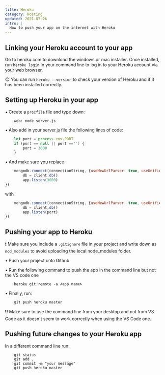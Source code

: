 ```yaml
---
title: Heroku
category: Hosting
updated: 2021-07-26
intro: |
  How to push your app on the internet with Heroku
---
```


## Linking your Heroku account to your app
Go to heroku.com to download the windows or mac installer. Once installed, run `heroku login` in your command line to log in to your Heroku account via your web browser.

😉 You can run `heroku --version` to check your version of Heroku and if it has been installed correctly.

## Setting up Heroku in your app

• Create a `procfile` file and type down:

```
    web: node server.js
```

• Also add in your server.js file the following lines of code:

```js
    let port = process.env.PORT
    if (port == null || port =='') {
        port = 3000
    }
```

• And make sure you replace

```js
    mongodb.connect(connectionString, {useNewUrlParser: true, useUnifiedTopology: true}, function(err, client) {
        db = client.db()
        app.listen(3000)
}) 
```

with

```js
    mongodb.connect(connectionString, {useNewUrlParser: true, useUnifiedTopology: true}, function(err, client) {
        db = client.db()
        app.listen(port)
}) 
```

## Pushing your app to Heroku

❗ Make sure you include a `.gitignore` file in your project and write down as `nod_modules` to avoid uploading the local node_modules folder.

• Push your project onto Github

• Run the following command to push the app in the command line but not the VS code one

```
    heroku git:remote -a <app name>
```

• Finally, run:

```
    git push heroku master
```

❗❗ Make sure to use the command line from your desktop and not from VS Code as it doesn't seem to work correctly when using the VS Code one.


## Pushing future changes to your Heroku app

In a different command line run:

```
    git status
    git add .
    git commit -m "your message"
    git push heroku master
```